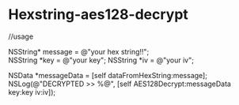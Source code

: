 # Hexstring-aes128-decrypt

//usage

NSString* message = @"your hex string!!";   
NSString *key = @"your key";
NSString *iv = @"your iv";

NSData *messageData = [self dataFromHexString:message];
NSLog(@"DECRYPTED >> %@", [self AES128Decrypt:messageData key:key iv:iv]);